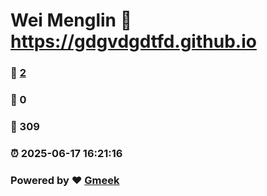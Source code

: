 # Wei Menglin :link: https://gdgvdgdtfd.github.io 
### :page_facing_up: [2](https://gdgvdgdtfd.github.io/tag.html) 
### :speech_balloon: 0 
### :hibiscus: 309 
### :alarm_clock: 2025-06-17 16:21:16 
### Powered by :heart: [Gmeek](https://github.com/Meekdai/Gmeek)
